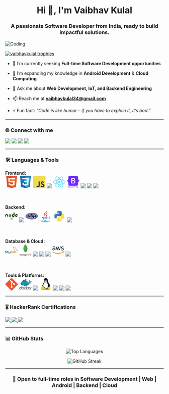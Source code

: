 <h1 align="center">Hi 👋, I'm Vaibhav Kulal</h1>
<h3 align="center">A passionate Software Developer from India, ready to build impactful solutions.</h3>

<img align="center" alt="Coding" width="400" src="https://cdn.dribbble.com/users/1162077/screenshots/3848914/programmer.gif">

<p align="left">
  <a href="https://github.com/ryo-ma/github-profile-trophy">
    <img src="https://github-profile-trophy.vercel.app/?username=vaibhavkulal&theme=algolia" alt="vaibhavkulal trophies" />
  </a>
</p>

- 🔭 I’m currently seeking **Full-time Software Development opportunities**

- 🌱 I’m expanding my knowledge in **Android Development** & **Cloud Computing**

- 💬 Ask me about **Web Development, IoT, and Backend Engineering**

- 📫 Reach me at **vaibhavkulal34@gmail.com**

- ⚡ Fun fact: *“Code is like humor – if you have to explain it, it’s bad.”*

---

<h3 align="left">🌐 Connect with me</h3>
<p align="left">
  <a href="mailto:vaibhavkulal34@gmail.com"><img src="https://img.shields.io/badge/Gmail-D14836?style=for-the-badge&logo=gmail&logoColor=white" /></a>
  <a href="https://www.linkedin.com/in/vaibhavkulal/" target="_blank"><img src="https://img.shields.io/badge/LinkedIn-0A66C2?style=for-the-badge&logo=linkedin&logoColor=white" /></a>
  <a href="https://twitter.com/" target="_blank"><img src="https://img.shields.io/badge/Twitter-1DA1F2?style=for-the-badge&logo=twitter&logoColor=white" /></a>
  <a href="https://www.hackerrank.com/vaibhavkulal34" target="_blank"><img src="https://img.shields.io/badge/HackerRank-2EC866?style=for-the-badge&logo=HackerRank&logoColor=white" /></a>
</p>

---

<h3 align="left">🛠️ Languages & Tools</h3>

<p align="left">
  <!-- Add major tools in logical groups -->
  <strong>Frontend:</strong><br>
  <img src="https://raw.githubusercontent.com/devicons/devicon/master/icons/html5/html5-original.svg" width="40"/> 
  <img src="https://raw.githubusercontent.com/devicons/devicon/master/icons/css3/css3-original.svg" width="40"/> 
  <img src="https://raw.githubusercontent.com/devicons/devicon/master/icons/javascript/javascript-original.svg" width="40"/>
  <img src="https://angular.io/assets/images/logos/angular/angular.svg" width="40"/>
  <img src="https://raw.githubusercontent.com/devicons/devicon/master/icons/react/react-original.svg" width="40"/>
  <img src="https://raw.githubusercontent.com/devicons/devicon/master/icons/bootstrap/bootstrap-plain-wordmark.svg" width="40"/>
  <img src="https://www.vectorlogo.zone/logos/flutterio/flutterio-icon.svg" width="40"/>
  <img src="https://cdn.worldvectorlogo.com/logos/adobe-xd.svg" width="40"/>
  <img src="https://www.vectorlogo.zone/logos/figma/figma-icon.svg" width="40"/>

  <br><br>
  <strong>Backend:</strong><br>
  <img src="https://raw.githubusercontent.com/devicons/devicon/master/icons/nodejs/nodejs-original-wordmark.svg" width="40"/>
  <img src="https://www.vectorlogo.zone/logos/pocoo_flask/pocoo_flask-icon.svg" width="40"/>
  <img src="https://raw.githubusercontent.com/devicons/devicon/master/icons/php/php-original.svg" width="40"/>
  <img src="https://raw.githubusercontent.com/devicons/devicon/master/icons/java/java-original.svg" width="40"/>
  <img src="https://raw.githubusercontent.com/devicons/devicon/master/icons/python/python-original.svg" width="40"/>
  <img src="https://www.vectorlogo.zone/logos/kotlinlang/kotlinlang-icon.svg" width="40"/>

  <br><br>
  <strong>Database & Cloud:</strong><br>
  <img src="https://raw.githubusercontent.com/devicons/devicon/master/icons/mysql/mysql-original-wordmark.svg" width="40"/>
  <img src="https://raw.githubusercontent.com/devicons/devicon/master/icons/mongodb/mongodb-original-wordmark.svg" width="40"/>
  <img src="https://www.vectorlogo.zone/logos/postgresql/postgresql-icon.svg" width="40"/>
  <img src="https://www.svgrepo.com/show/303229/microsoft-sql-server-logo.svg" width="40"/>
  <img src="https://www.vectorlogo.zone/logos/firebase/firebase-icon.svg" width="40"/>
  <img src="https://raw.githubusercontent.com/devicons/devicon/master/icons/amazonwebservices/amazonwebservices-original-wordmark.svg" width="40"/>
  <img src="https://www.vectorlogo.zone/logos/microsoft_azure/microsoft_azure-icon.svg" width="40"/>

  <br><br>
  <strong>Tools & Platforms:</strong><br>
  <img src="https://raw.githubusercontent.com/devicons/devicon/master/icons/git/git-original.svg" width="40"/>
  <img src="https://raw.githubusercontent.com/devicons/devicon/master/icons/docker/docker-original-wordmark.svg" width="40"/>
  <img src="https://www.vectorlogo.zone/logos/kubernetes/kubernetes-icon.svg" width="40"/>
  <img src="https://raw.githubusercontent.com/devicons/devicon/master/icons/linux/linux-original.svg" width="40"/>
  <img src="https://www.vectorlogo.zone/logos/sqlite/sqlite-icon.svg" width="40"/>
  <img src="https://upload.wikimedia.org/wikipedia/commons/2/21/Matlab_Logo.png" width="40"/>
  <img src="https://www.vectorlogo.zone/logos/unity3d/unity3d-icon.svg" width="40"/>
</p>

---

<h3 align="left">🎖 HackerRank Certifications</h3>
<p align="left">
  <a href="https://www.hackerrank.com/certificates/YOUR_CERTIFICATE_ID_PYTHON" target="_blank">
    <img src="https://img.shields.io/badge/Python-Intermediate-3776AB?style=for-the-badge&logo=python&logoColor=white" />
  </a>
  <a href="https://www.hackerrank.com/certificates/YOUR_CERTIFICATE_ID_SQL" target="_blank">
    <img src="https://img.shields.io/badge/SQL-Basic-003B57?style=for-the-badge&logo=sqlite&logoColor=white" />
  </a>
  <a href="https://www.hackerrank.com/certificates/YOUR_CERTIFICATE_ID_JAVA" target="_blank">
    <img src="https://img.shields.io/badge/Java-Basic-007396?style=for-the-badge&logo=java&logoColor=white" />
  </a>
</p>

---

<h3 align="left">📊 GitHub Stats</h3>

<p align="center">
  <img src="https://github-readme-stats.vercel.app/api/top-langs?username=vaibhavkulal&show_icons=true&locale=en&layout=compact&theme=tokyonight" alt="Top Languages" />
</p>

<p align="center">
  <img src="https://github-readme-streak-stats.herokuapp.com/?user=vaibhavkulal&theme=tokyonight" alt="GitHub Streak" />
</p>

---

<h3 align="center">💼 Open to full-time roles in Software Development | Web | Android | Backend | Cloud</h3>
